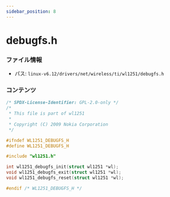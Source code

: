 ```yaml
---
sidebar_position: 8
---
```

# debugfs.h

### ファイル情報

- パス: `linux-v6.12/drivers/net/wireless/ti/wl1251/debugfs.h`

### コンテンツ

```h
/* SPDX-License-Identifier: GPL-2.0-only */
/*
 * This file is part of wl1251
 *
 * Copyright (C) 2009 Nokia Corporation
 */

#ifndef WL1251_DEBUGFS_H
#define WL1251_DEBUGFS_H

#include "wl1251.h"

int wl1251_debugfs_init(struct wl1251 *wl);
void wl1251_debugfs_exit(struct wl1251 *wl);
void wl1251_debugfs_reset(struct wl1251 *wl);

#endif /* WL1251_DEBUGFS_H */

```
